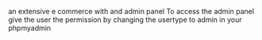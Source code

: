 an extensive e commerce with and admin panel 
To access the admin panel give the user the permission by changing the usertype to admin in your phpmyadmin 
